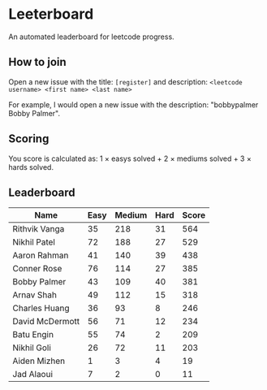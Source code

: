 # Leeterboard

An automated leaderboard for leetcode progress.

## How to join

Open a new issue with the title: `[register]` and description:
`<leetcode username> <first name> <last name>`

For example, I would open a new issue with the description: "bobbypalmer Bobby Palmer".

## Scoring

You score is calculated as:
1 $\times$ easys solved + 2 $\times$ mediums solved + 3 $\times$ hards solved.

## Leaderboard
| Name | Easy | Medium | Hard | Score |
| --- | --- | --- | --- | --- |
| Rithvik Vanga | 35 | 218 | 31 | 564 |
| Nikhil Patel | 72 | 188 | 27 | 529 |
| Aaron Rahman | 41 | 140 | 39 | 438 |
| Conner Rose | 76 | 114 | 27 | 385 |
| Bobby Palmer | 43 | 109 | 40 | 381 |
| Arnav Shah | 49 | 112 | 15 | 318 |
| Charles Huang | 36 | 93 | 8 | 246 |
| David McDermott | 56 | 71 | 12 | 234 |
| Batu Engin | 55 | 74 | 2 | 209 |
| Nikhil Goli | 26 | 72 | 11 | 203 |
| Aiden Mizhen | 1 | 3 | 4 | 19 |
| Jad Alaoui | 7 | 2 | 0 | 11 |
